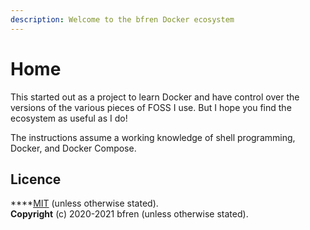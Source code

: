 ```yaml
---
description: Welcome to the bfren Docker ecosystem
---
```


# Home

This started out as a project to learn Docker and have control over the versions of the various pieces of FOSS I use.  But I hope you find the ecosystem as useful as I do!

The instructions assume a working knowledge of shell programming, Docker, and Docker Compose.

## Licence

\*\*\*\*[MIT](https://mit.bfren.dev/2020) \(unless otherwise stated\).  
**Copyright** \(c\) 2020-2021 bfren \(unless otherwise stated\).

